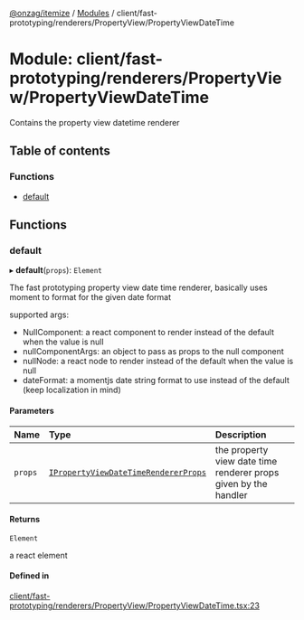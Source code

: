 [@onzag/itemize](../README.md) / [Modules](../modules.md) / client/fast-prototyping/renderers/PropertyView/PropertyViewDateTime

# Module: client/fast-prototyping/renderers/PropertyView/PropertyViewDateTime

Contains the property view datetime renderer

## Table of contents

### Functions

- [default](client_fast_prototyping_renderers_PropertyView_PropertyViewDateTime.md#default)

## Functions

### default

▸ **default**(`props`): `Element`

The fast prototyping property view date time renderer, basically uses moment to format
for the given date format

supported args:
- NullComponent: a react component to render instead of the default when the value is null
- nullComponentArgs: an object to pass as props to the null component
- nullNode: a react node to render instead of the default when the value is null
- dateFormat: a momentjs date string format to use instead of the default (keep localization in mind)

#### Parameters

| Name | Type | Description |
| :------ | :------ | :------ |
| `props` | [`IPropertyViewDateTimeRendererProps`](../interfaces/client_internal_components_PropertyView_PropertyViewDateTime.IPropertyViewDateTimeRendererProps.md) | the property view date time renderer props given by the handler |

#### Returns

`Element`

a react element

#### Defined in

[client/fast-prototyping/renderers/PropertyView/PropertyViewDateTime.tsx:23](https://github.com/onzag/itemize/blob/5c2808d3/client/fast-prototyping/renderers/PropertyView/PropertyViewDateTime.tsx#L23)
